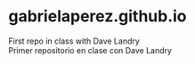 # gabrielaperez.github.io
First repo in class with Dave Landry  
Primer repositorio en clase con Dave Landry
